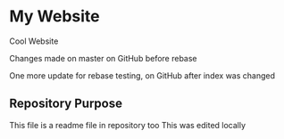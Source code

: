 # My Website

Cool Website

Changes made on master on GitHub before rebase

One more update for rebase testing, on GitHub after index was changed

## Repository Purpose

This file is a readme file in repository too
This was edited locally
